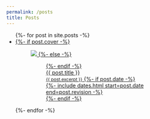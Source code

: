 ```yaml
---
permalink: /posts
title: Posts
---
```


<ul class="post-list">
{%- for post in site.posts -%}
    <li class="post-list-item">
        <a href="{{ post.url | relative_url }}">
    {%- if post.cover -%}
            <figure class="post-entry has-image">
                <img class="post-entry-image" src="{{ post.cover | relative_url }}">
    {%- else -%}
            <figure class="post-entry">
    {%- endif -%}
                <figcaption class="post-entry-title">{{ post.title }}</figcaption>
                <small class="post-entry-excerpt">{{ post.excerpt }}</small>
    {%- if post.date -%}
                <div class="post-entry-meta">
                    <time datetime="{{ post.date | date_to_xmlschema }}">
        {%- include dates.html start=post.date end=post.revision -%}
                    </time>
                </div>
    {%- endif -%}
            </figure>
        </a>
    </li>
{%- endfor -%}
</ul>
